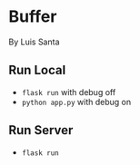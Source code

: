 # Buffer

By Luis Santa

## Run Local

- `flask run` with debug off
- `python app.py` with debug on

## Run Server

- `flask run`
